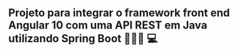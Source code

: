 ## Projeto para  integrar o framework front end Angular 10 com uma API REST em Java utilizando Spring Boot 🧑🏼‍🔧 💻


